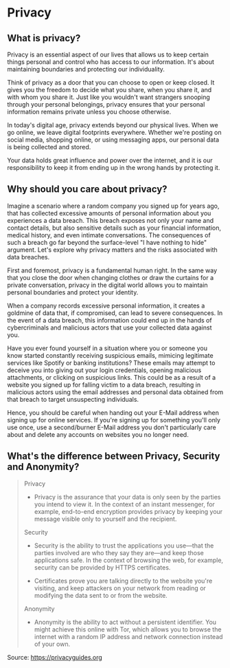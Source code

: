 # Privacy
## What is privacy?
Privacy is an essential aspect of our lives that allows us to keep certain things personal and control who has access to our information. It's about maintaining boundaries and protecting our individuality.

Think of privacy as a door that you can choose to open or keep closed. It gives you the freedom to decide what you share, when you share it, and with whom you share it. Just like you wouldn't want strangers snooping through your personal belongings, privacy ensures that your personal information remains private unless you choose otherwise.

In today's digital age, privacy extends beyond our physical lives. When we go online, we leave digital footprints everywhere. Whether we're posting on social media, shopping online, or using messaging apps, our personal data is being collected and stored.

Your data holds great influence and power over the internet, and it is our responsibility to keep it from ending up in the wrong hands by protecting it.


## Why should you care about privacy?
Imagine a scenario where a random company you signed up for years ago, that has collected excessive amounts of personal information about you experiences a data breach. This breach exposes not only your name and contact details, but also sensitive details such as your financial information, medical history, and even intimate conversations. The consequences of such a breach go far beyond the surface-level "I have nothing to hide" argument. Let's explore why privacy matters and the risks associated with data breaches.

First and foremost, privacy is a fundamental human right. In the same way that you close the door when changing clothes or draw the curtains for a private conversation, privacy in the digital world allows you to maintain personal boundaries and protect your identity.

When a company records excessive personal information, it creates a goldmine of data that, if compromised, can lead to severe consequences. In the event of a data breach, this information could end up in the hands of cybercriminals and malicious actors that use your collected data against you.

Have you ever found yourself in a situation where you or someone you know started constantly receiving suspicious emails, mimicing legitimate services like Spotify or banking institutions? These emails may attempt to deceive you into giving out your login credentials, opening malicious attachments, or clicking on suspicious links. This could be as a result of a website you signed up for falling victim to a data breach, resulting in malicious actors using the email addresses and personal data obtained from that breach to target unsuspecting individuals.

Hence, you should be careful when handing out your E-Mail address when signing up for online services. If you're signing up for something you'll only use once, use a second/burner E-Mail address you don't particularly care about and delete any accounts on websites you no longer need.


## What's the difference between Privacy, Security and Anonymity?
<blockquote>

Privacy

- Privacy is the assurance that your data is only seen by the parties you intend to view it. In the context of an instant messenger, for example, end-to-end encryption provides privacy by keeping your message visible only to yourself and the recipient.

Security

- Security is the ability to trust the applications you use—that the parties involved are who they say they are—and keep those applications safe. In the context of browsing the web, for example, security can be provided by HTTPS certificates.

- Certificates prove you are talking directly to the website you're visiting, and keep attackers on your network from reading or modifying the data sent to or from the website.

Anonymity

- Anonymity is the ability to act without a persistent identifier. You might achieve this online with Tor, which allows you to browse the internet with a random IP address and network connection instead of your own.

</blockquote>
Source: <a href="https://www.privacyguides.org/en/basics/why-privacy-matters/" target="_blank">https://privacyguides.org</a>
